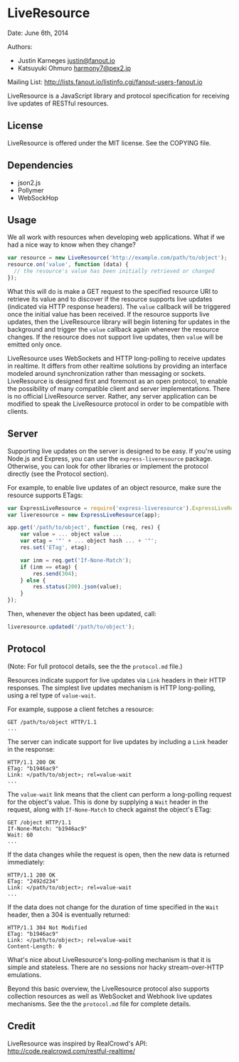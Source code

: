 LiveResource
============
Date: June 6th, 2014

Authors:
  * Justin Karneges <justin@fanout.io>
  * Katsuyuki Ohmuro <harmony7@pex2.jp>

Mailing List: http://lists.fanout.io/listinfo.cgi/fanout-users-fanout.io

LiveResource is a JavaScript library and protocol specification for receiving live updates of RESTful resources.

License
-------

LiveResource is offered under the MIT license. See the COPYING file.

Dependencies
------------

  * json2.js
  * Pollymer
  * WebSockHop

Usage
-----

We all work with resources when developing web applications. What if we had a nice way to know when they change?

```javascript
var resource = new LiveResource('http://example.com/path/to/object');
resource.on('value', function (data) {
  // the resource's value has been initially retrieved or changed
});
```

What this will do is make a GET request to the specified resource URI to retrieve its value and to discover if the resource supports live updates (indicated via HTTP response headers). The `value` callback will be triggered once the initial value has been received. If the resource supports live updates, then the LiveResource library will begin listening for updates in the background and trigger the `value` callback again whenever the resource changes. If the resource does not support live updates, then `value` will be emitted only once.

LiveResource uses WebSockets and HTTP long-polling to receive updates in realtime. It differs from other realtime solutions by providing an interface modeled around synchronization rather than messaging or sockets. LiveResource is designed first and foremost as an open protocol, to enable the possibility of many compatible client and server implementations. There is no official LiveResource server. Rather, any server application can be modified to speak the LiveResource protocol in order to be compatible with clients.

Server
------

Supporting live updates on the server is designed to be easy. If you're using Node.js and Express, you can use the `express-liveresource` package. Otherwise, you can look for other libraries or implement the protocol directly (see the Protocol section).

For example, to enable live updates of an object resource, make sure the resource supports ETags:

```javascript
var ExpressLiveResource = require('express-liveresource').ExpressLiveResource;
var liveresource = new ExpressLiveResource(app);

app.get('/path/to/object', function (req, res) {
    var value = ... object value ...
    var etag = '"' + ... object hash ... + '"';
    res.set('ETag', etag);

    var inm = req.get('If-None-Match');
    if (inm == etag) {
        res.send(304);
    } else {
        res.status(200).json(value);
    }
});
```

Then, whenever the object has been updated, call:

```javascript
liveresource.updated('/path/to/object');
```

Protocol
--------

(Note: For full protocol details, see the the `protocol.md` file.)

Resources indicate support for live updates via `Link` headers in their HTTP responses. The simplest live updates mechanism is HTTP long-polling, using a rel type of `value-wait`.

For example, suppose a client fetches a resource:

```
GET /path/to/object HTTP/1.1
...
```

The server can indicate support for live updates by including a `Link` header in the response:

```
HTTP/1.1 200 OK
ETag: "b1946ac9"
Link: </path/to/object>; rel=value-wait
...
```

The `value-wait` link means that the client can perform a long-polling request for the object's value. This is done by supplying a `Wait` header in the request, along with `If-None-Match` to check against the object's ETag:

```
GET /object HTTP/1.1
If-None-Match: "b1946ac9"
Wait: 60
...
```

If the data changes while the request is open, then the new data is returned immediately:

```
HTTP/1.1 200 OK
ETag: "2492d234"
Link: </path/to/object>; rel=value-wait
...
```

If the data does not change for the duration of time specified in the `Wait` header, then a 304 is eventually returned:

```
HTTP/1.1 304 Not Modified
ETag: "b1946ac9"
Link: </path/to/object>; rel=value-wait
Content-Length: 0
```

What's nice about LiveResource's long-polling mechanism is that it is simple and stateless. There are no sessions nor hacky stream-over-HTTP emulations.

Beyond this basic overview, the LiveResource protocol also supports collection resources as well as WebSocket and Webhook live updates mechanisms. See the the `protocol.md` file for complete details.

Credit
------

LiveResource was inspired by RealCrowd's API: http://code.realcrowd.com/restful-realtime/
